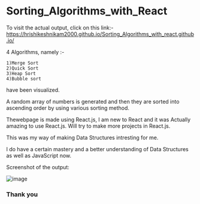 # Sorting_Algorithms_with_React

To visit the actual output, click on this link:-https://hrishikeshnikam2000.github.io/Sorting_Algorithms_with_react.github.io/

4 Algorithms, namely :-
  
 
    1)Merge Sort
    2)Quick Sort
    3)Heap Sort
    4)Bubble sort
    
have been visualized.
 
 
<p>A random array of numbers is generated and then they are sorted into ascending order by using various sorting method.</p>
 
Thewebpage is made using React.js, I am new to React and it was Actually amazing to use React.js.
Will try to make more projects in React.js.
 
This was my way of making Data Structures intresting for me.

I do have a certain mastery and a better understanding of Data Structures as well as JavaScript now.


Screenshot of the output:

![image](https://user-images.githubusercontent.com/58680992/143774141-df94dd44-f69e-4fd4-8e63-d6d1aa53a4b9.png)


### Thank you
